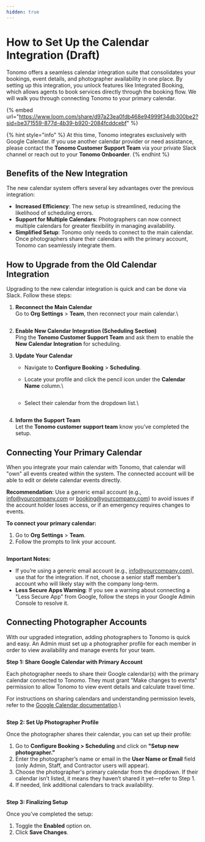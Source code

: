 ```yaml
---
hidden: true
---
```


# How to Set Up the Calendar Integration (Draft)

Tonomo offers a seamless calendar integration suite that consolidates your bookings, event details, and photographer availability in one place. By setting up this integration, you unlock features like Integrated Booking, which allows agents to book services directly through the booking flow. We will walk you through connecting Tonomo to your primary calendar.

{% embed url="https://www.loom.com/share/d97a23ea0fdb468e94999f34db300be2?sid=be371559-877d-4b39-b920-2084fcddcebf" %}

{% hint style="info" %}
At this time, Tonomo integrates exclusively with Google Calendar. If you use another calendar provider or need assistance, please contact the **Tonomo Customer Support Team** via your private Slack channel or reach out to your **Tonomo Onboarder**.
{% endhint %}

## **Benefits of the New Integration**

The new calendar system offers several key advantages over the previous integration:

* **Increased Efficiency**: The new setup is streamlined, reducing the likelihood of scheduling errors.
* **Support for Multiple Calendars**: Photographers can now connect multiple calendars for greater flexibility in managing availability.
* **Simplified Setup**: Tonomo only needs to connect to the main calendar. Once photographers share their calendars with the primary account, Tonomo can seamlessly integrate them.

## **How to Upgrade from the Old Calendar Integration**

Upgrading to the new calendar integration is quick and can be done via Slack. Follow these steps:

1.  **Reconnect the Main Calendar**\
    Go to **Org Settings** > **Team**, then reconnect your main calendar.\


    <figure><img src="../.gitbook/assets/image (11).png" alt=""><figcaption></figcaption></figure>
2. **Enable New Calendar Integration (Scheduling Section)**\
   Ping the **Tonomo Customer Support Team** and ask them to enable the **New Calendar Integration** for scheduling.
3. **Update Your Calendar**
   * Navigate to **Configure Booking** > **Scheduling**.
   *   Locate your profile and click the pencil icon under the **Calendar Name** column.\


       <figure><img src="../.gitbook/assets/image (12).png" alt=""><figcaption></figcaption></figure>
   *   Select their calendar from the dropdown list.\


       <figure><img src="../.gitbook/assets/image (13).png" alt=""><figcaption></figcaption></figure>
4. **Inform the Support Team**\
   Let the **Tonomo customer support team** know you’ve completed the setup.

## **Connecting Your Primary Calendar**

When you integrate your main calendar with Tonomo, that calendar will "own" all events created within the system. The connected account will be able to edit or delete calendar events directly.

**Recommendation**: Use a generic email account (e.g., info@yourcompany.com or booking@yourcompany.com) to avoid issues if the account holder loses access, or if an emergency requires changes to events.

**To connect your primary calendar:**

1. Go to **Org Settings** > **Team**.
2. Follow the prompts to link your account.

<figure><img src="../.gitbook/assets/image (18).png" alt=""><figcaption></figcaption></figure>

**Important Notes:**

* If you’re using a generic email account (e.g., info@yourcompany.com), use that for the integration. If not, choose a senior staff member’s account who will likely stay with the company long-term.
* **Less Secure Apps Warning**: If you see a warning about connecting a "Less Secure App" from Google, follow the steps in your Google Admin Console to resolve it.

## **Connecting Photographer Accounts**

With our upgraded integration, adding photographers to Tonomo is quick and easy. An Admin must set up a photographer profile for each member in order to view availability and manage events for your team.

**Step 1: Share Google Calendar with Primary Account**

Each photographer needs to share their Google calendar(s) with the primary calendar connected to Tonomo. They must grant "Make changes to events" permission to allow Tonomo to view event details and calculate travel time.

For instructions on sharing calendars and understanding permission levels, refer to the [Google Calendar documentation](https://support.google.com/calendar/answer/37082?hl=en\&authuser=2#zippy=%2Cunderstand-permission-settings-for-shared-calendars).\


<figure><img src="../.gitbook/assets/image (14) (2).png" alt=""><figcaption></figcaption></figure>

**Step 2: Set Up Photographer Profile**

Once the photographer shares their calendar, you can set up their profile:

1. Go to **Configure Booking > Scheduling** and click on **"Setup new photographer."**
2. Enter the photographer’s name or email in the **User Name or Email** field (only Admin, Staff, and Contractor users will appear).
3. Choose the photographer's primary calendar from the dropdown. If their calendar isn’t listed, it means they haven’t shared it yet—refer to Step 1.
4. If needed, link additional calendars to track availability.

<figure><img src="../.gitbook/assets/image (16).png" alt=""><figcaption></figcaption></figure>

**Step 3: Finalizing Setup**

Once you’ve completed the setup:

1. Toggle the **Enabled** option on.
2. Click **Save Changes**.

<figure><img src="../.gitbook/assets/image (17).png" alt=""><figcaption></figcaption></figure>
